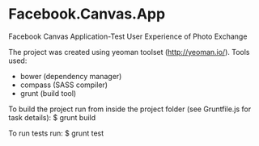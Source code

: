Facebook.Canvas.App
===================

Facebook Canvas Application-Test User Experience of Photo Exchange

The project was created using yeoman toolset (http://yeoman.io/).
Tools used:
- bower (dependency manager)
- compass (SASS compiler)
- grunt (build tool)

To build the project run from inside the project folder (see Gruntfile.js for task details):
$ grunt build

To run tests run:
$ grunt test